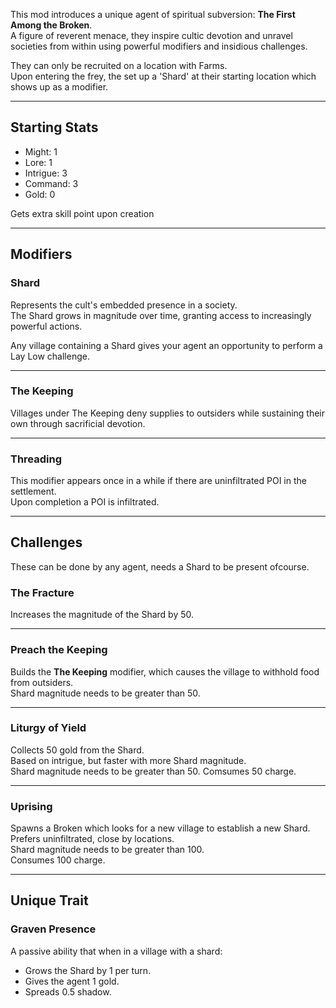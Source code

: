 This mod introduces a unique agent of spiritual subversion: **The First Among the Broken**.  
A figure of reverent menace, they inspire cultic devotion and unravel societies from within using powerful modifiers and insidious challenges.  

They can only be recruited on a location with Farms.  
Upon entering the frey, the set up a 'Shard' at their starting location which shows up as a modifier.

---

## Starting Stats ##

* Might: 1
* Lore: 1
* Intrigue: 3
* Command: 3
* Gold: 0

Gets extra skill point upon creation

---

## Modifiers ##

### Shard ###
Represents the cult's embedded presence in a society.  
The Shard grows in magnitude over time, granting access to increasingly powerful actions.  

Any village containing a Shard gives your agent an opportunity to perform a Lay Low challenge.  

---

### The Keeping ###
Villages under The Keeping deny supplies to outsiders while sustaining their own through sacrificial devotion.

---

### Threading ###
This modifier appears once in a while if there are uninfiltrated POI in the settlement.    
Upon completion a POI is infiltrated.

---

## Challenges ##
These can be done by any agent, needs a Shard to be present ofcourse.

### The Fracture ###

Increases the magnitude of the Shard by 50.  

---

### Preach the Keeping ###

Builds the **The Keeping** modifier, which causes the village to withhold food from outsiders.  
Shard magnitude needs to be greater than 50.

---

### Liturgy of Yield ###
Collects 50 gold from the Shard.  
Based on intrigue, but faster with more Shard magnitude.  
Shard magnitude needs to be greater than 50. 
Comsumes 50 charge.

---

### Uprising ###

Spawns a Broken which looks for a new village to establish a new Shard. Prefers uninfiltrated, close by locations.  
Shard magnitude needs to be greater than 100.   
Consumes 100 charge.

---

## Unique Trait ##

### Graven Presence ###

A passive ability that when in a village with a shard:
- Grows the Shard by 1 per turn.
- Gives the agent 1 gold.
- Spreads 0.5 shadow.


